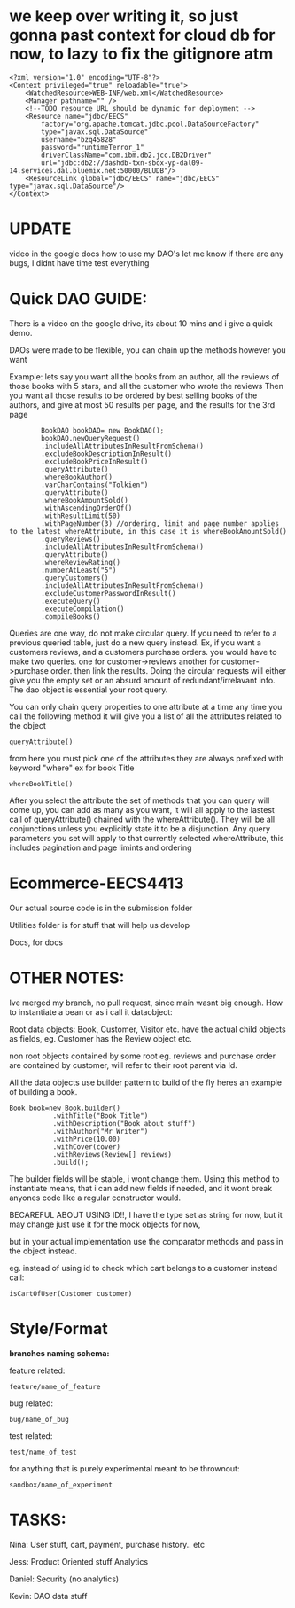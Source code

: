 # we keep over writing it, so just gonna past context for cloud db for now, to lazy to fix the gitignore atm
```
<?xml version="1.0" encoding="UTF-8"?>
<Context privileged="true" reloadable="true">
	<WatchedResource>WEB-INF/web.xml</WatchedResource>
	<Manager pathname="" />
	<!--TODO resource URL should be dynamic for deployment -->
	<Resource name="jdbc/EECS" 
		factory="org.apache.tomcat.jdbc.pool.DataSourceFactory"
		type="javax.sql.DataSource"
		username="bzq45828"
		password="runtimeTerror_1" 
		driverClassName="com.ibm.db2.jcc.DB2Driver"
		url="jdbc:db2://dashdb-txn-sbox-yp-dal09-14.services.dal.bluemix.net:50000/BLUDB"/>
	<ResourceLink global="jdbc/EECS" name="jdbc/EECS" type="javax.sql.DataSource"/>
</Context>
```

# UPDATE

video in the google docs how to use my DAO's
let me know if there are any bugs, I didnt have time test everything


# Quick DAO GUIDE:

There is a video on the google drive, its about 10 mins and i give a quick demo.

DAOs were made to be flexible, you can chain up the methods however you want

Example: lets say you want all the books from an author, all the reviews of those books with 5 stars, and all the customer who wrote the reviews Then you want all those results to be ordered by best selling books of the authors, and give at most 50 results per page, and the results for the 3rd page

```
		BookDAO bookDAO= new BookDAO();
		bookDAO.newQueryRequest()
		.includeAllAttributesInResultFromSchema()
		.excludeBookDescriptionInResult()
		.excludeBookPriceInResult()
		.queryAttribute()
		.whereBookAuthor()
		.varCharContains("Tolkien")
		.queryAttribute()
		.whereBookAmountSold()
		.withAscendingOrderOf() 
		.withResultLimit(50)
		.withPageNumber(3) //ordering, limit and page number applies to the latest whereAttribute, in this case it is whereBookAmountSold()
		.queryReviews()
		.includeAllAttributesInResultFromSchema()
		.queryAttribute()
		.whereReviewRating()
		.numberAtLeast("5")
		.queryCustomers()
		.includeAllAttributesInResultFromSchema()
		.excludeCustomerPasswordInResult()
		.executeQuery()
		.executeCompilation()
		.compileBooks()
```
Queries are one way, do not make circular query. If you need to refer to a previous queried table, just do a new query instead.
Ex, if you want a customers reviews, and a customers purchase orders. you would have to make two queries. one for customer->reviews another for customer->purchase order. then 
link the results. Doing the circular requests will either give you the empty set or an absurd amount of redundant/irrelavant info.  The dao object is essential your root query.


You can only chain query properties to one attribute at a time any time you call the following method it will give you a list of all the attributes related to the object
```
queryAttribute()
```

from here you must pick one of the attributes they are always prefixed with keyword "where" ex for book Title 
```
whereBookTitle()
```

After you select the attribute the set of methods that you can query will come up, you can add as many as you want, it will all apply to the lastest call of 
queryAttribute() chained with the whereAttribute(). They will be all conjunctions unless you explicitly state it to be a disjunction. Any query parameters you set will
apply to that currently selected whereAttribute, this includes pagination and page limints and ordering

# Ecommerce-EECS4413

Our actual source code is in the submission folder

Utilities folder is for stuff that will help us develop

Docs, for docs

# OTHER NOTES:
Ive merged my branch, no pull request, since main wasnt big enough.
How to instantiate a bean or as i call it dataobject:

Root data objects: Book, Customer, Visitor etc. have the actual child objects as fields, eg. Customer has the Review object etc.

non root objects contained by some root eg. reviews and purchase order are contained by customer, will refer to their root parent via Id.

All the data objects use builder pattern to build of the fly heres an example of building a book.
```
Book book=new Book.builder()
           .withTitle("Book Title")
           .withDescription("Book about stuff")
           .withAuthor("Mr Writer")
           .withPrice(10.00)
           .withCover(cover)
           .withReviews(Review[] reviews)
           .build();
```

The builder fields will be stable, i wont change them. Using this method to instantiate means, that i can add new fields if needed, and it wont break anyones code like a regular constructor would.


BECAREFUL ABOUT USING ID!!, I have the type set as string for now, but it may change just use it for the mock objects for now, 

but in your actual implementation use the comparator methods and pass in the object instead. 

eg. instead of using id to check which cart belongs to a customer instead call:
```
isCartOfUser(Customer customer)
```

# Style/Format

**branches naming schema:**

feature related:
```
feature/name_of_feature
```
bug related:
```
bug/name_of_bug
```

test related:
```
test/name_of_test
```

for anything that is purely experimental meant to be thrownout:

```
sandbox/name_of_experiment
```

# TASKS:

Nina: User stuff, cart, payment, purchase history.. etc

Jess: Product Oriented stuff Analytics

Daniel: Security (no analytics)

Kevin: DAO data stuff
